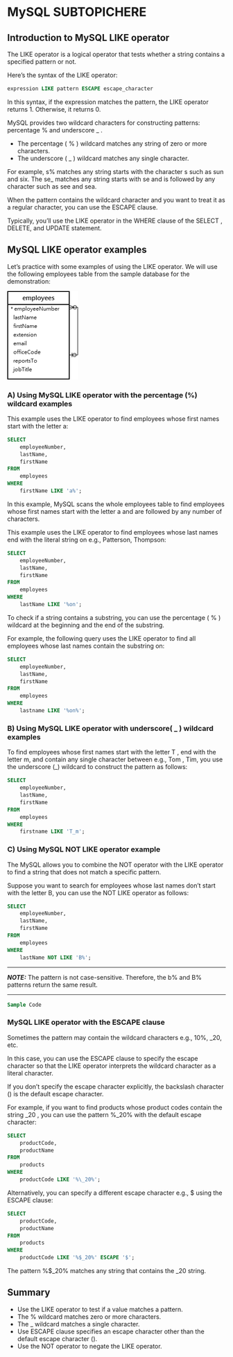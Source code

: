 # MySQL SUBTOPICHERE

## Introduction to MySQL LIKE operator

The LIKE operator is a logical operator that tests whether a string contains a specified pattern or not.

Here’s the syntax of the LIKE operator:

```sql
expression LIKE pattern ESCAPE escape_character
```

In this syntax, if the expression matches the pattern, the LIKE operator returns 1. Otherwise, it returns 0.

MySQL provides two wildcard characters for constructing patterns: percentage % and underscore \_ .

- The percentage ( % ) wildcard matches any string of zero or more characters.
- The underscore ( \_ ) wildcard matches any single character.

For example, s% matches any string starts with the character s such as sun and six. The se\_ matches any string starts with se and is followed by any character such as see and sea.

When the pattern contains the wildcard character and you want to treat it as a regular character, you can use the ESCAPE clause.

Typically, you’ll use the LIKE operator in the WHERE clause of the SELECT , DELETE, and UPDATE statement.

## MySQL LIKE operator examples

Let’s practice with some examples of using the LIKE operator. We will use the following employees table from the sample database for the demonstration:

<img
  src="./images/employees.png"
  alt=""
/>

### A) Using MySQL LIKE operator with the percentage (%) wildcard examples

This example uses the LIKE operator to find employees whose first names start with the letter a:

```sql
SELECT
    employeeNumber,
    lastName,
    firstName
FROM
    employees
WHERE
    firstName LIKE 'a%';
```

In this example, MySQL scans the whole employees table to find employees whose first names start with the letter a and are followed by any number of characters.

This example uses the LIKE operator to find employees whose last names end with the literal string on e.g., Patterson, Thompson:

```sql
SELECT
    employeeNumber,
    lastName,
    firstName
FROM
    employees
WHERE
    lastName LIKE '%on';
```

To check if a string contains a substring, you can use the percentage ( % ) wildcard at the beginning and the end of the substring.

For example, the following query uses the LIKE operator to find all employees whose last names contain the substring on:

```sql
SELECT
    employeeNumber,
    lastName,
    firstName
FROM
    employees
WHERE
    lastname LIKE '%on%';
```

### B) Using MySQL LIKE operator with underscore( \_ ) wildcard examples

To find employees whose first names start with the letter T , end with the letter m, and contain any single character between e.g., Tom , Tim, you use the underscore (\_) wildcard to construct the pattern as follows:

```sql
SELECT
    employeeNumber,
    lastName,
    firstName
FROM
    employees
WHERE
    firstname LIKE 'T_m';
```

### C) Using MySQL NOT LIKE operator example

The MySQL allows you to combine the NOT operator with the LIKE operator to find a string that does not match a specific pattern.

Suppose you want to search for employees whose last names don’t start with the letter B, you can use the NOT LIKE operator as follows:

```sql
SELECT
    employeeNumber,
    lastName,
    firstName
FROM
    employees
WHERE
    lastName NOT LIKE 'B%';
```

---

**_NOTE:_** The pattern is not case-sensitive. Therefore, the b% and B% patterns return the same result.

---

```sql
Sample Code
```

### MySQL LIKE operator with the ESCAPE clause

Sometimes the pattern may contain the wildcard characters e.g., 10%, \_20, etc.

In this case, you can use the ESCAPE clause to specify the escape character so that the LIKE operator interprets the wildcard character as a literal character.

If you don’t specify the escape character explicitly, the backslash character (\) is the default escape character.

For example, if you want to find products whose product codes contain the string \_20 , you can use the pattern %\_20% with the default escape character:

```sql
SELECT
    productCode,
    productName
FROM
    products
WHERE
    productCode LIKE '%\_20%';
```

Alternatively, you can specify a different escape character e.g., $ using the ESCAPE clause:

```sql
SELECT
    productCode,
    productName
FROM
    products
WHERE
    productCode LIKE '%$_20%' ESCAPE '$';
```

The pattern %$\_20% matches any string that contains the \_20 string.

## Summary

- Use the LIKE operator to test if a value matches a pattern.
- The % wildcard matches zero or more characters.
- The \_ wildcard matches a single character.
- Use ESCAPE clause specifies an escape character other than the default escape character (\).
- Use the NOT operator to negate the LIKE operator.
